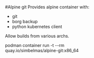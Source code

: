 #Alpine git
Provides alpine container with:
* git
* borg backup
* python kubernetes client
  
Allow builds from various archs.


podman container run -t --rm \
   quay.io/simbelmas/alpine-git:x86_64
```
